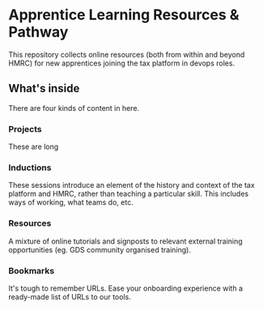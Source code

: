 Apprentice Learning Resources & Pathway
=======================================

This repository collects online resources (both from within and beyond HMRC) for new apprentices joining the tax platform in devops roles.

What's inside
-------------
There are four kinds of content in here.


### Projects
These are long

### Inductions
These sessions introduce an element of the history and context of the tax platform and HMRC, rather than teaching a particular skill. This includes ways of working, what teams do, etc.

### Resources
A mixture of online tutorials and signposts to relevant external training opportunities (eg. GDS community organised training).

### Bookmarks
It's tough to remember URLs. Ease your onboarding experience with a ready-made list of URLs to our tools.
